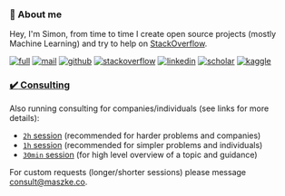 ### :wave: About me

Hey, I'm Simon, from time to time I create open source projects (mostly Machine Learning) and try to help on [StackOverflow](https://stackoverflow.com/users/10886420/szymon-maszke).

[![full](https://img.shields.io/badge/-CV-43a047?style=for-the-badge)](https://raw.githubusercontent.com/szymonmaszke/CV/master/cv.pdf)
[![mail](https://img.shields.io/badge/-MAIL&nbsp;ME-DB4437?style=for-the-badge)](mailto:work@maszke.co)
[![github](https://img.shields.io/badge/-GITHUB-333333?style=for-the-badge)](https://github.com/szymonmaszke)
[![stackoverflow](https://img.shields.io/badge/-STACKOVERFLOW-F48024?style=for-the-badge)](https://stackoverflow.com/users/10886420/szymon-maszke?tab=profile)
[![linkedin](https://img.shields.io/badge/-LINKEDIN-0072b1?style=for-the-badge)](https://www.linkedin.com/in/szymonmaszke/)
[![scholar](https://img.shields.io/badge/-SCHOLAR-009688?style=for-the-badge)](https://scholar.google.com/citations?user=5jxmsXkAAAAJ&hl=pl)
[![kaggle](https://img.shields.io/badge/-KAGGLE-42a5f5?style=for-the-badge)](https://www.kaggle.com/szymonmaszke)


### [:heavy_check_mark: Consulting](https://calendly.com/maszke)

Also running consulting for companies/individuals (see links for more details):
- [`2h` session](https://calendly.com/maszke/consult2) (recommended for harder problems and companies)
- [`1h` session](https://calendly.com/maszke/consult1) (recommended for simpler problems and individuals)
- [`30min` session](https://calendly.com/maszke/consult3) (for high level overview of a topic and guidance)

For custom requests (longer/shorter sessions) please message [consult@maszke.co](mailto:consult@maszke.co).

<!--
**szymonmaszke/szymonmaszke** is a ✨ _special_ ✨ repository because its `README.md` (this file) appears on your GitHub profile.

Here are some ideas to get you started:

- 🔭 I’m currently working on ...
- 🌱 I’m currently learning ...
- 👯 I’m looking to collaborate on ...
- 🤔 I’m looking for help with ...
- 💬 Ask me about ...
- 📫 How to reach me: ...
- 😄 Pronouns: ...
- ⚡ Fun fact: ...
-->
